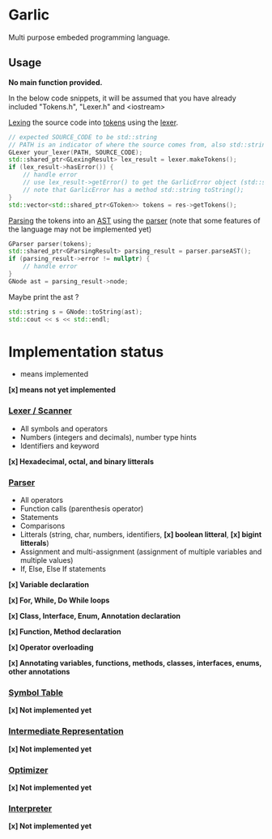 # Garlic
Multi purpose embeded programming language.

## Usage
**No main function provided.**

In the below code snippets, it will be assumed that you have already included "Tokens.h", "Lexer.h" and \<iostream\>

[Lexing](https://en.wikipedia.org/wiki/Lexical_analysis) the source code into [tokens](https://en.wikipedia.org/wiki/Lexical_analysis#Token) using the [lexer](https://en.wikipedia.org/wiki/Lexical_analysis#Scanner).
```cpp
// expected SOURCE_CODE to be std::string
// PATH is an indicator of where the source comes from, also std::string
GLexer your_lexer(PATH, SOURCE_CODE);
std::shared_ptr<GLexingResult> lex_result = lexer.makeTokens();
if (lex_result->hasError()) {
    // handle error
    // use lex_result->getError() to get the GarlicError object (std::shared_ptr<GarlicError>)
    // note that GarlicError has a method std::string toString();
}
std::vector<std::shared_ptr<GToken>> tokens = res->getTokens();
```
[Parsing](https://en.wikipedia.org/wiki/Parsing) the tokens into an [AST](https://en.wikipedia.org/wiki/Abstract_syntax_tree) using the [parser](https://en.wikipedia.org/wiki/Parsing#Parser) (note that some features of the language may not be implemented yet)
```cpp
GParser parser(tokens);
std::shared_ptr<GParsingResult> parsing_result = parser.parseAST();
if (parsing_result->error != nullptr) {
    // handle error
}
GNode ast = parsing_result->node;
```
Maybe print the ast ?
```cpp
std::string s = GNode::toString(ast);
std::cout << s << std::endl;
```

# Implementation status
- means implemented

**[x] means not yet implemented**

### [Lexer / Scanner](https://en.wikipedia.org/wiki/Lexical_analysis#Scanner)
- All symbols and operators
- Numbers (integers and decimals), number type hints
- Identifiers and keyword

**[x] Hexadecimal, octal, and binary litterals**

### [Parser](https://en.wikipedia.org/wiki/Parsing#Parser)
- All operators
- Function calls (parenthesis operator)
- Statements
- Comparisons
- Litterals (string, char, numbers, identifiers, **[x] boolean litteral**, **[x] bigint litterals**)
- Assignment and multi-assignment (assignment of multiple variables and multiple values)
- If, Else, Else If statements

**[x] Variable declaration**

**[x] For, While, Do While loops**

**[x] Class, Interface, Enum, Annotation declaration**

**[x] Function, Method declaration**

**[x] Operator overloading**

**[x] Annotating variables, functions, methods, classes, interfaces, enums, other annotations**

### [Symbol Table](https://en.wikipedia.org/wiki/Symbol_table)
**[x] Not implemented yet**

### [Intermediate Representation](https://en.wikipedia.org/wiki/Intermediate_representation#Intermediate_representation)
**[x] Not implemented yet**

### [Optimizer](https://en.wikipedia.org/wiki/Program_optimization)
**[x] Not implemented yet**

### [Interpreter](https://en.wikipedia.org/wiki/Interpreter_(computing))
**[x] Not implemented yet**
